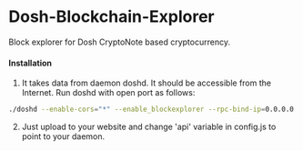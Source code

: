 # Dosh-Blockchain-Explorer
Block explorer for Dosh CryptoNote based cryptocurrency.

#### Installation

1) It takes data from daemon doshd. It should be accessible from the Internet. Run doshd with open port as follows:
```bash
./doshd --enable-cors="*" --enable_blockexplorer --rpc-bind-ip=0.0.0.0 --rpc-bind-port=11898
```
2) Just upload to your website and change 'api' variable in config.js to point to your daemon.
